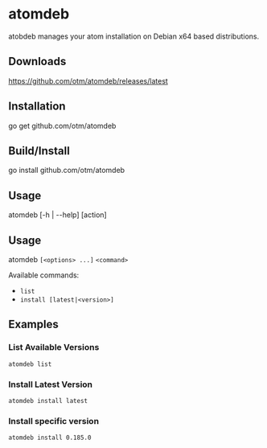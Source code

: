 # atomdeb

atobdeb manages your atom installation on Debian x64 based distributions.

## Downloads
https://github.com/otm/atomdeb/releases/latest

## Installation

go get github.com/otm/atomdeb

## Build/Install

go install github.com/otm/atomdeb

## Usage

atomdeb [-h | --help] [action]

## Usage
atomdeb `[<options> ...]` `<command>`

Available commands:
* `list`
* `install [latest|<version>]`

## Examples

### List Available Versions

```
atomdeb list
```

### Install Latest Version

```
atomdeb install latest
```

### Install specific version

```
atomdeb install 0.185.0
```
